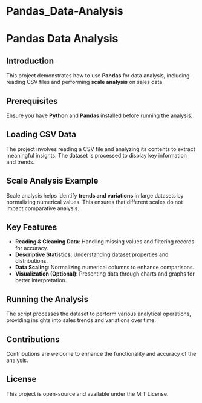 
# Pandas_Data-Analysis
# Pandas Data Analysis

## Introduction
This project demonstrates how to use **Pandas** for data analysis, including reading CSV files and performing **scale analysis** on sales data.

## Prerequisites
Ensure you have **Python** and **Pandas** installed before running the analysis.

## Loading CSV Data
The project involves reading a CSV file and analyzing its contents to extract meaningful insights. The dataset is processed to display key information and trends.

## Scale Analysis Example
Scale analysis helps identify **trends and variations** in large datasets by normalizing numerical values. This ensures that different scales do not impact comparative analysis.

## Key Features
- **Reading & Cleaning Data**: Handling missing values and filtering records for accuracy.
- **Descriptive Statistics**: Understanding dataset properties and distributions.
- **Data Scaling**: Normalizing numerical columns to enhance comparisons.
- **Visualization (Optional)**: Presenting data through charts and graphs for better interpretation.

## Running the Analysis
The script processes the dataset to perform various analytical operations, providing insights into sales trends and variations over time.

## Contributions
Contributions are welcome to enhance the functionality and accuracy of the analysis.

## License
This project is open-source and available under the MIT License.


